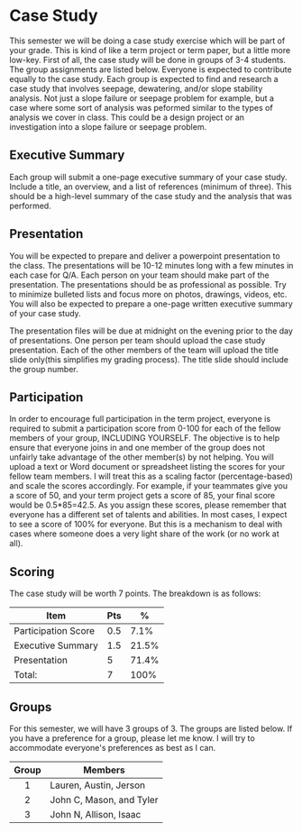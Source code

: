 # Case Study

This semester we will be doing a case study exercise which will be part of your grade. This is kind of like a term project or term paper, but a little more low-key. First of all, the case study will be done in groups of 3-4 students. The group assignments are listed below. Everyone is expected to contribute equally to the case study. Each group is expected to find and research a case study that involves seepage, dewatering, and/or slope stability analysis. Not just a slope failure or seepage problem for example, but a case where some sort of analysis was peformed similar to the types of analysis we cover in class. This could be a design project or an investigation into a slope failure or seepage problem.


## Executive Summary

Each group will submit a one-page executive summary of your case study. Include a title, an overview, and a list of references (minimum of three). This should be a high-level summary of the case study and the analysis that was performed.

## Presentation

You will be expected to prepare and deliver a powerpoint presentation to the class. The presentations will be 10-12 minutes long with a few minutes in each case for Q/A. Each person on your team should make part of the presentation. The presentations should be as professional as possible. Try to minimize bulleted lists and focus more on photos, drawings, videos, etc. You will also be expected to prepare a one-page written executive summary of your case study.

The presentation files will be due at midnight on the evening prior to the day of presentations. One person per team should upload the case study presentation. Each of the other members of the team will upload the title slide only(this simplifies my grading process). The title slide should include the group number.

## Participation

In order to encourage full participation in the term project, everyone is required to submit a participation score from 0-100 for each of the fellow members of your group, INCLUDING YOURSELF. The objective is to help ensure that everyone joins in and one member of the group does not unfairly take advantage of the other member(s) by not helping. You will upload a text or Word document or spreadsheet listing the scores for your fellow team members. I will treat this as a scaling factor (percentage-based) and scale the scores accordingly. For example, if your teammates give you a score of 50, and your term project gets a score of 85, your final score would be 0.5*85=42.5. As you assign these scores, please remember that everyone has a different set of talents and abilities. In most cases, I expect to see a score of 100% for everyone. But this is a mechanism to deal with cases where someone does a very light share of the work (or no work at all).

## Scoring

The case study will be worth 7 points. The breakdown is as follows:

| Item | Pts | % |
|------|-----|---|
| Participation Score | 0.5 | 7.1% |
| Executive Summary | 1.5 | 21.5% |
| Presentation | 5 | 71.4% |
| Total: | 7 | 100% |

## Groups

For this semester, we will have 3 groups of 3. The groups are listed below. If you have a preference for a group, please let me know. I will try to accommodate everyone's preferences as best as I can.

| Group | Members                  |
|:-----:|--------------------------|
|   1   | Lauren, Austin, Jerson   |
|   2   | John C, Mason, and Tyler |
|   3   | John N, Allison, Isaac   |



